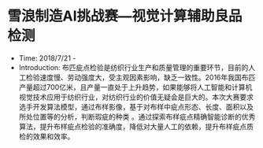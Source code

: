 #  雪浪制造AI挑战赛—视觉计算辅助良品检测

- Time: 2018/7/21 - 
- Introduction: 布匹疵点检验是纺织行业生产和质量管理的重要环节，目前的人工检验速度慢、劳动强度大，受主观因素影响，缺乏一致性。2016年我国布匹产量超过700亿米，且产量一直处于上升趋势，如果能够将人工智能和计算机视觉技术应用于纺织行业，对纺织行业的价值无疑会是巨大的。本次大赛要求选手开发算法模型，通过布样影像，基于对布样中疵点形态、长度、面积以及所处位置等的分析，判断瑕疵的种类 。通过探索布样疵点精确智能诊断的优秀算法，提升布样疵点检验的准确度，降低对大量人工的依赖，提升布样疵点质检的效果和效率。